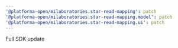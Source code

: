 ```yaml
---
'@platforma-open/milaboratories.star-read-mapping': patch
'@platforma-open/milaboratories.star-read-mapping.model': patch
'@platforma-open/milaboratories.star-read-mapping.ui': patch
---
```


Full SDK update
